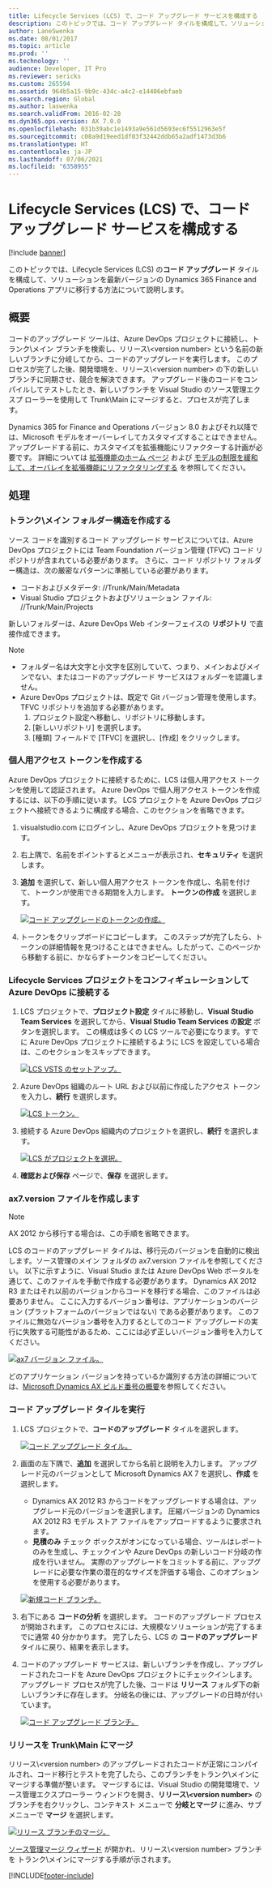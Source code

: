 ```yaml
---
title: Lifecycle Services (LCS) で、コード アップグレード サービスを構成する
description: このトピックでは、コード アップグレード タイルを構成して、ソリューションを最新バージョンの Finance and Operations アプリに移行する方法について説明します。
author: LaneSwenka
ms.date: 08/01/2017
ms.topic: article
ms.prod: ''
ms.technology: ''
audience: Developer, IT Pro
ms.reviewer: sericks
ms.custom: 265594
ms.assetid: 964b5a15-9b9c-434c-a4c2-e14406ebfaeb
ms.search.region: Global
ms.author: laswenka
ms.search.validFrom: 2016-02-28
ms.dyn365.ops.version: AX 7.0.0
ms.openlocfilehash: 031b39abc1e1493a9e561d5693ec6f5512963e5f
ms.sourcegitcommit: c08a9d19eed1df03f32442ddb65a2adf1473d3b6
ms.translationtype: HT
ms.contentlocale: ja-JP
ms.lasthandoff: 07/06/2021
ms.locfileid: "6358955"
---
```

# <a name="configure-the-code-upgrade-service-in-lifecycle-services-lcs"></a>Lifecycle Services (LCS) で、コード アップグレード サービスを構成する

[!include [banner](../includes/banner.md)]

このトピックでは、Lifecycle Services (LCS) の<strong>コード アップグレード</strong> タイルを構成して、ソリューションを最新バージョンの Dynamics 365 Finance and Operations アプリに移行する方法について説明します。

## <a name="overview"></a>概要


コードのアップグレード ツールは、Azure DevOps プロジェクトに接続し、トランク\\メイン ブランチを検索し、リリース\\\<version number\> という名前の新しいブランチに分岐してから、コードのアップグレードを実行します。 このプロセスが完了した後、開発環境を、リリース\\\<version number\> の下の新しいブランチに同期させ、競合を解決できます。 アップグレード後のコードをコンパイルしてテストしたとき、新しいブランチを Visual Studio のソース管理エクスプ ローラーを使用して Trunk\\Main にマージすると、プロセスが完了します。


Dynamics 365 for Finance and Operations バージョン 8.0 およびそれ以降では、Microsoft モデルをオーバーレイしてカスタマイズすることはできません。 アップグレードする前に、カスタマイズを拡張機能にリファクターする計画が必要です。 詳細については [拡張機能のホーム ページ](../extensibility/extensibility-home-page.md) および [モデルの制限を緩和して、オーバレイを拡張機能にリファクタリングする](../extensibility/refactoring-over-layering.md) を参照してください。

## <a name="process"></a>処理
### <a name="create-the-trunkmain-folder-structure"></a>トランク\\メイン フォルダー構造を作成する

ソース コードを識別するコード アップグレード サービスについては、Azure DevOps プロジェクトには Team Foundation バージョン管理 (TFVC) コード リポジトリが含まれている必要があります。 さらに、コード リポジトリ フォルダー構造は、次の厳密なパターンに準拠している必要があります。 

 - コードおよびメタデータ: /<DevOps project name>/Trunk/Main/Metadata
 - Visual Studio プロジェクトおよびソリューション ファイル: /<DevOps project name>/Trunk/Main/Projects
 
 新しいフォルダーは、Azure DevOps Web インターフェイスの **リポジトリ** で直接作成できます。
 
 
> [!NOTE]
> - フォルダー名は大文字と小文字を区別していて、つまり、メインおよびメインでない、またはコードのアップグレード サービスはフォルダーを認識しません。
> - Azure DevOps プロジェクトは、既定で Git バージョン管理を使用します。 TFVC リポジトリを追加する必要があります。
>     1. プロジェクト設定へ移動し、リポジトリに移動します。
>     2. [新しいリポジトリ] を選択します。
>     3. [種類] フィールドで [TFVC] を選択し、[作成] をクリックします。


### <a name="create-a-personal-access-token"></a>個人用アクセス トークンを作成する

Azure DevOps プロジェクトに接続するために、LCS は個人用アクセス トークンを使用して認証されます。 Azure DevOps で個人用アクセス トークンを作成するには、以下の手順に従います。 LCS プロジェクトを Azure DevOps プロジェクトへ接続できるように構成する場合、このセクションを省略できます。

1. visualstudio.com にログインし、Azure DevOps プロジェクトを見つけます。
2. 右上隅で、名前をポイントするとメニューが表示され、**セキュリティ** を選択します。
3. **追加** を選択して、新しい個人用アクセス トークンを作成し、名前を付けて、トークンが使用できる期間を入力します。 **トークンの作成** を選択します。 

   [![コード アップグレードのトークンの作成。](./media/codeupgrademaketoken.png)](./media/codeupgrademaketoken.png)

4. トークンをクリップボードにコピーします。 このステップが完了したら、トークンの詳細情報を見つけることはできません。したがって、このページから移動する前に、かならずトークンをコピーしてください。

### <a name="configure-your-lifecycle-services-project-to-connect-to-azure-devops"></a>Lifecycle Services プロジェクトをコンフィギュレーションして Azure DevOps に接続する

1. LCS プロジェクトで、**プロジェクト設定** タイルに移動し、**Visual Studio Team Services** を選択してから、**Visual Studio Team Services の設定** ボタンを選択します。 この構成は多くの LCS ツールで必要になります。すでに Azure DevOps プロジェクトに接続するように LCS を設定している場合は、このセクションをスキップできます。 


   [![LCS VSTS のセットアップ。](./media/lcs_vsts_setup.png)](./media/lcs_vsts_setup.png)

2. Azure DevOps 組織のルート URL および以前に作成したアクセス トークンを入力し、**続行** を選択します。

   [![LCS トークン。](./media/lcstoken.png)](./media/lcstoken.png)

3. 接続する Azure DevOps 組織内のプロジェクトを選択し、**続行** を選択します。 
   
   [![LCS がプロジェクトを選択。](./media/lcs_selectproject.png)](./media/lcs_selectproject.png)

4. **確認および保存** ページで、**保存** を選択します。

### <a name="create-an-ax7version-file"></a>ax7.version ファイルを作成します

> [!NOTE]
> AX 2012 から移行する場合は、この手順を省略できます。

LCS のコードのアップグレード タイルは、移行元のバージョンを自動的に検出します。ソース管理のメイン フォルダの ax7.version ファイルを参照してください。 以下に示すように、Visual Studio または Azure DevOps Web ポータルを通じて、このファイルを手動で作成する必要があります。 Dynamics AX 2012 R3 またはそれ以前のバージョンからコードを移行する場合、このファイルは必要ありません。 ここに入力するバージョン番号は、アプリケーションのバージョン (プラットフォームのバージョンではない) である必要があります。 このファイルに無効なバージョン番号を入力するとしてのコード アップグレードの実行に失敗する可能性があるため、ここには必ず正しいバージョン番号を入力してください。

[![ax7 バージョン ファイル。](./media/ax7_versionfile.png)](./media/ax7_versionfile.png) 

どのアプリケーション バージョンを持っているか識別する方法の詳細については、[Microsoft Dynamics AX ビルド番号の概要](https://blogs.msdn.microsoft.com/axsupport/2012/03/29/overview-of-microsoft-dynamics-ax-build-numbers/)を参照してください。

### <a name="execute-the-code-upgrade-tile"></a>コード アップグレード タイルを実行

1. LCS プロジェクトで、**コードのアップグレード** タイルを選択します。 

   [![コード アップグレード タイル。](./media/codeupgradetile.png)](./media/codeupgradetile.png)

2. 画面の左下隅で、**追加** を選択してから名前と説明を入力します。 アップグレード元のバージョンとして Microsoft Dynamics AX 7 を選択し、**作成** を選択します。
   -   Dynamics AX 2012 R3 からコードをアップグレードする場合は、アップグレード元のバージョンを選択します。 圧縮バージョンの Dynamics AX 2012 R3 モデル ストア ファイルをアップロードするように要求されます。
   -   **見積のみ** チェック ボックスがオンになっている場合、ツールはレポートのみを生成し、チェックインや Azure DevOps の新しいコード分岐の作成を行いません。 実際のアップグレードをコミットする前に、アップグレードに必要な作業の潜在的なサイズを評価する場合、このオプションを使用する必要があります。

   [![新規コード ブランチ。](./media/codeupgrade_new.png)](./media/codeupgrade_new.png)

3. 右下にある **コードの分析** を選択します。 コードのアップグレード プロセスが開始されます。 このプロセスには、大規模なソリューションが完了するまでに通常 40 分かかります。 完了したら、LCS の **コードのアップグレード** タイルに戻り、結果を表示します。
4. コードのアップグレード サービスは、新しいブランチを作成し、アップグレードされたコードを Azure DevOps プロジェクトにチェックインします。 アップグレード プロセスが完了した後、コードは **リリース** フォルダ下の新しいブランチに存在します。 分岐名の後には、アップグレードの日時が付いています。 

   [![コード アップグレード ブランチ。](./media/codeupgradebranch-300x192.png)](./media/codeupgradebranch.png)

### <a name="merge-releases-back-into-trunkmain"></a>リリースを Trunk\\Main にマージ

リリース\\\<version number\> のアップグレードされたコードが正常にコンパイルされ、コード移行とテストを完了したら、このブランチをトランク\\メインにマージする準備が整います。 マージするには、Visual Studio の開発環境で、ソース管理エクスプローラー ウィンドウを開き、**リリース\\\<version number\>** のブランチを右クリックし、コンテキスト メニューで **分岐とマージ** に進み、サブ メニューで **マージ** を選択します。

[![リリース ブランチのマージ。](./media/MergeReleasesBranch.PNG)](./media/MergeReleasesBranch.PNG)

[ソース管理マージ ウィザード](https://www.visualstudio.com/docs/tfvc/merge-folders-files#sourcecontrolwizard) が開かれ、リリース\\\<version number\> ブランチを トランク\\メインにマージする手順が示されます。



[!INCLUDE[footer-include](../../../includes/footer-banner.md)]